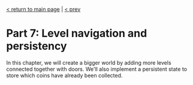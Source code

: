 [< return to main page](https://github.com/cstoquer/platformerTutorial) | [< prev](https://github.com/cstoquer/platformerTutorial/tree/master/src/part6_entities)
# Part 7: Level navigation and persistency

In this chapter, we will create a bigger world by adding more levels connected together with doors. We'll also implement a persistent state to store which coins have already been collected.

